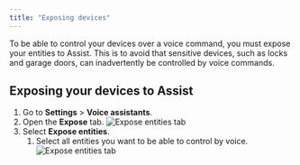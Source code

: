 ```yaml
---
title: "Exposing devices"
---
```


To be able to control your devices over a voice command, you must expose your entities to Assist.
This is to avoid that sensitive devices, such as locks and garage doors, can inadvertently be controlled by voice commands.

## Exposing your devices to Assist

1. Go to **Settings** > **Voice assistants**.
1. Open the **Expose** tab.
   ![Expose entities tab](/images/assist/assistant-expose-01.png) 
1. Select **Expose entities**.
   1. Select all entities you want to be able to control by voice.
   ![Expose entities tab](/images/assist/assistant-expose-02.png) 